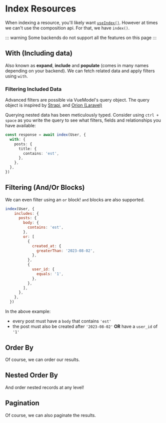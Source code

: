 <script setup>
import IndexBasicRaw from './examples/IndexBasic.vue?raw'
import IndexBasic from './examples/IndexBasic.vue'

import IndexWithsRaw from './examples/IndexWiths.vue?raw'
import IndexWiths from './examples/IndexWiths.vue'

import IndexNestedRaw from './examples/IndexNested.vue?raw'
import IndexNested from './examples/IndexNested.vue'

import IndexFilterWithsRaw from './examples/IndexFilterWiths.vue?raw'
import IndexFilterWiths from './examples/IndexFilterWiths.vue'

import IndexAndOrWithRaw from './examples/IndexAndOrWith.vue?raw'
import IndexAndOrWith from './examples/IndexAndOrWith.vue'

import IndexPaginationRaw from './examples/IndexPagination.vue?raw'
import IndexPagination from './examples/IndexPagination.vue'

import IndexOrderByRaw from './examples/IndexOrderBy.vue?raw'
import IndexOrderBy from './examples/IndexOrderBy.vue'

import IndexOrderByNestedRaw from './examples/IndexOrderByNested.vue?raw'
import IndexOrderByNested from './examples/IndexOrderByNested.vue'
</script>

# Index Resources

When indexing a resource, you'll likely want [`useIndex()`](../composables/03-use-indexer.md). However at times we can't use the composition api. For that, we have `index()`.

::: warning
Some backends do not support all the features on this page
:::

<ExamplePanel
  title="Basic Usage"
  :content="IndexBasicRaw"
  :exampleComponent="IndexBasic"
/>

## With (Including data)
Also known as **expand**, **include** and **populate** (comes in many names depending on your backend). We can fetch related data and apply filters using `with`.

<ExamplePanel
  title="Related Data (With)"
  :content="IndexWithsRaw"
  :exampleComponent="IndexWiths"
/>

<ExamplePanel
  title="Deeply Nested Data (With)"
  :content="IndexNestedRaw"
  :exampleComponent="IndexNested"
/>

### Filtering Included Data
Advanced filters are possible via VueModel's query object. The query object is inspired by [Strapi](https://docs.strapi.io/dev-docs/api/rest/filters-locale-publication#filtering), and [Orion (Laravel)](https://tailflow.github.io/laravel-orion-docs/v2.x/guide/search.html#search)

Querying nested data has been meticulously typed. Consider using `ctrl + space` as you write the query to see what filters, fields and relationships you have available:

```ts
const response = await index(User, {
  with: {
    posts: {
      title: {
        contains: 'est',
      },
    },
  },
})
```

<ExamplePanel
  title="Filtering Included Data"
  :content="IndexFilterWithsRaw"
  :exampleComponent="IndexFilterWiths"
/>

## Filtering (And/Or Blocks)
We can even filter using an `or` block! `and` blocks are also supported.

<ExamplePanel
  title="Filtering (And/Or Blocks)"
  :content="IndexAndOrWithRaw"
  :exampleComponent="IndexAndOrWith"
/>


```js
index(User, {
    includes: {
      posts: {
        body: {
          contains: 'est',
        },
        or: [
          {
            created_at: {
              greaterThan: '2023-08-02',
            },
          },
          {
            user_id: {
              equals: '1',
            },
          },
        ],
      },
    },
  })
```

In the above example:
- every post must have a `body` that contains `'est'`
- the post must also be created after `'2023-08-02'` **OR** have a `user_id` of `'1'`

## Order By
Of course, we can order our results.

<ExamplePanel
  title="Order By"
  :content="IndexOrderByRaw"
  :exampleComponent="IndexOrderBy"
/>

## Nested Order By
And order nested records at any level!

<ExamplePanel
  title="Nested Order By"
  :content="IndexOrderByNestedRaw"
  :exampleComponent="IndexOrderByNested"
/>

## Pagination
Of course, we can also paginate the results.

<ExamplePanel
  title="Filtering With Data (Pagination)"
  :content="IndexPaginationRaw"
  :exampleComponent="IndexPagination"
/>